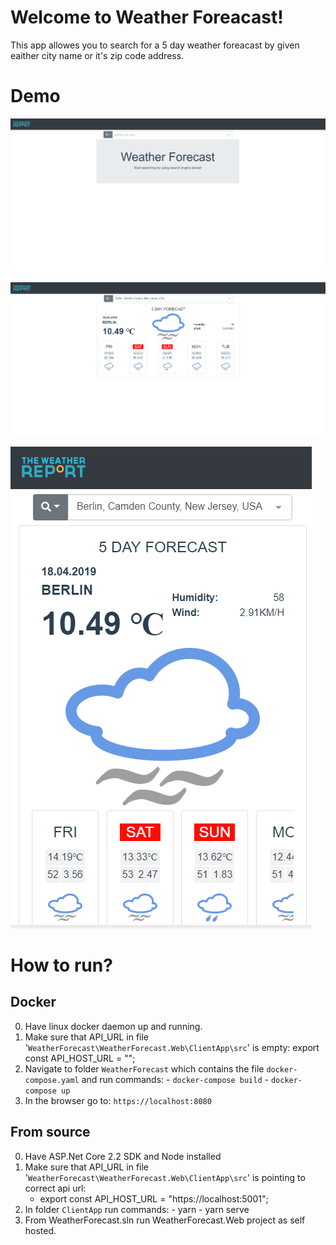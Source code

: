 # Welcome to Weather Foreacast!

This app allowes you to search for a 5 day weather foreacast by given eaither city name or it's zip code address.

# Demo

![Home Page](Screenshots/1.PNG "Home Page")

![Forecast](Screenshots/2.PNG "Forecast")

![Responsive](Screenshots/3.PNG "Responsive")

# How to run?

## Docker

0. Have linux docker daemon up and running.
1. Make sure that API_URL in file '`WeatherForecast\WeatherForecast.Web\ClientApp\src`' is empty:
   export const API_HOST_URL = "";
1. Navigate to folder `WeatherForecast` which contains the file `docker-compose.yaml` and run commands: - `docker-compose build` - `docker-compose up`
1. In the browser go to: `https://localhost:8080`

## From source

0. Have ASP.Net Core 2.2 SDK and Node installed
1. Make sure that API_URL in file '`WeatherForecast\WeatherForecast.Web\ClientApp\src`' is pointing to correct api url:
   - export const API_HOST_URL = "https://localhost:5001";
1. In folder `ClientApp` run commands: - yarn - yarn serve
1. From WeatherForecast.sln run WeatherForecast.Web project as self hosted.
